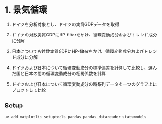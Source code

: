 # 1. 景気循環

1. ドイツを分析対象とし、ドイツの実質GDPデータを取得

2. ドイツの対数実質GDPにHP-filterをかけ、循環変動成分およびトレンド成分に分解

3. 日本についても対数実質GDPにHP-filterをかけ、循環変動成分およびトレンド成分に分解

4. ドイツおよび日本について循環変動成分の標準偏差を計算して比較し、選んだ国と日本の間の循環変動成分の相関係数を計算

5. ドイツおよび日本について循環変動成分の時系列データを一つのグラフ上にプロットして比較

## Setup

```shell
uv add matplotlib setuptools pandas pandas_datareader statsmodels
```

